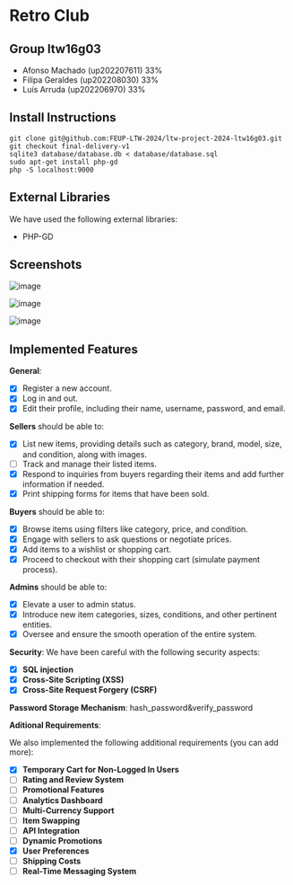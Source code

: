 # Retro Club

## Group ltw16g03

- Afonso Machado (up202207611) 33%
- Filipa Geraldes (up202208030) 33%
- Luís Arruda (up202206970) 33%

## Install Instructions

    git clone git@github.com:FEUP-LTW-2024/ltw-project-2024-ltw16g03.git
    git checkout final-delivery-v1
    sqlite3 database/database.db < database/database.sql
    sudo apt-get install php-gd
    php -S localhost:9000

## External Libraries

We have used the following external libraries:

- PHP-GD

## Screenshots

![image](https://github.com/FEUP-LTW-2024/ltw-project-2024-ltw16g03/assets/116494634/12546183-c1bc-4154-871e-0959d3f0c9bf)

![image](https://github.com/FEUP-LTW-2024/ltw-project-2024-ltw16g03/assets/116494634/1c4b42da-8517-4753-b4c5-2701c660d27e)

![image](https://github.com/FEUP-LTW-2024/ltw-project-2024-ltw16g03/assets/116494634/91365661-d82f-4430-ac3b-26ddb5159c22)


## Implemented Features

**General**:

- [X] Register a new account.
- [X] Log in and out.
- [X] Edit their profile, including their name, username, password, and email.

**Sellers**  should be able to:

- [X] List new items, providing details such as category, brand, model, size, and condition, along with images.
- [ ] Track and manage their listed items.
- [X] Respond to inquiries from buyers regarding their items and add further information if needed.
- [X] Print shipping forms for items that have been sold.

**Buyers**  should be able to:

- [X] Browse items using filters like category, price, and condition.
- [X] Engage with sellers to ask questions or negotiate prices.
- [X] Add items to a wishlist or shopping cart.
- [X] Proceed to checkout with their shopping cart (simulate payment process).

**Admins**  should be able to:

- [X] Elevate a user to admin status.
- [X] Introduce new item categories, sizes, conditions, and other pertinent entities.
- [X] Oversee and ensure the smooth operation of the entire system.

**Security**:
We have been careful with the following security aspects:

- [X] **SQL injection**
- [X] **Cross-Site Scripting (XSS)**
- [X] **Cross-Site Request Forgery (CSRF)**

**Password Storage Mechanism**: hash_password&verify_password

**Aditional Requirements**:

We also implemented the following additional requirements (you can add more):

- [X] **Temporary Cart for Non-Logged In Users**
- [ ] **Rating and Review System**
- [ ] **Promotional Features**
- [ ] **Analytics Dashboard**
- [ ] **Multi-Currency Support**
- [ ] **Item Swapping**
- [ ] **API Integration**
- [ ] **Dynamic Promotions**
- [X] **User Preferences**
- [ ] **Shipping Costs**
- [ ] **Real-Time Messaging System**
